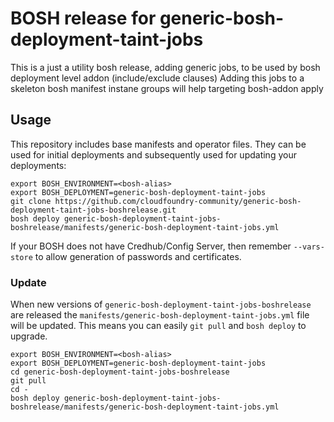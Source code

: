 # BOSH release for generic-bosh-deployment-taint-jobs

This is a just a utility bosh release, adding generic jobs, to be used by bosh deployment level addon (include/exclude clauses)
Adding this jobs to a skeleton bosh manifest instane groups will help targeting bosh-addon apply


## Usage

This repository includes base manifests and operator files. They can be used for initial deployments and subsequently used for updating your deployments:

```plain
export BOSH_ENVIRONMENT=<bosh-alias>
export BOSH_DEPLOYMENT=generic-bosh-deployment-taint-jobs
git clone https://github.com/cloudfoundry-community/generic-bosh-deployment-taint-jobs-boshrelease.git
bosh deploy generic-bosh-deployment-taint-jobs-boshrelease/manifests/generic-bosh-deployment-taint-jobs.yml
```

If your BOSH does not have Credhub/Config Server, then remember `--vars-store` to allow generation of passwords and certificates.

### Update

When new versions of `generic-bosh-deployment-taint-jobs-boshrelease` are released the `manifests/generic-bosh-deployment-taint-jobs.yml` file will be updated. This means you can easily `git pull` and `bosh deploy` to upgrade.

```plain
export BOSH_ENVIRONMENT=<bosh-alias>
export BOSH_DEPLOYMENT=generic-bosh-deployment-taint-jobs
cd generic-bosh-deployment-taint-jobs-boshrelease
git pull
cd -
bosh deploy generic-bosh-deployment-taint-jobs-boshrelease/manifests/generic-bosh-deployment-taint-jobs.yml
```
